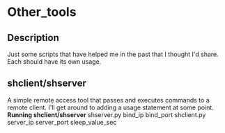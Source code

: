 Other_tools
===========

Description
-----------
Just some scripts that have helped me in the past that I thought I'd share. Each should have its own usage.

shclient/shserver
-----------------
A simple remote access tool that passes and executes commands to a remote client. I'll get around to adding a usage statement at some point.
**Running shclient/shserver**
 shserver.py bind_ip bind_port 
 shclient.py server_ip server_port sleep_value_sec
